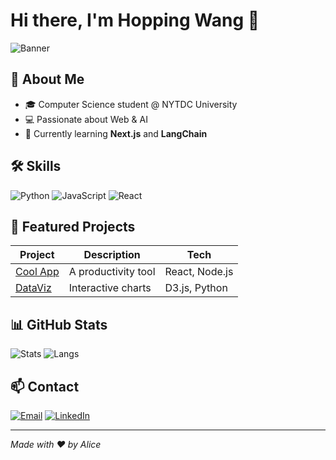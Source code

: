 # Hi there, I'm Hopping Wang 👋

![Banner](https://your-image-link)

## 🚀 About Me
- 🎓 Computer Science student @ NYTDC University
- 💻 Passionate about Web & AI
- 🌱 Currently learning **Next.js** and **LangChain**

## 🛠 Skills
![Python](https://img.shields.io/badge/Python-3776AB?logo=python&logoColor=white)
![JavaScript](https://img.shields.io/badge/JavaScript-ES6+-F7DF1E?logo=javascript&logoColor=black)
![React](https://img.shields.io/badge/React-20232A?logo=react&logoColor=61DAFB)

## 📂 Featured Projects
| Project | Description | Tech |
| ------- | ----------- | ---- |
| [Cool App](https://github.com/yourname/coolapp) | A productivity tool | React, Node.js |
| [DataViz](https://github.com/yourname/dataviz) | Interactive charts | D3.js, Python |

## 📊 GitHub Stats
![Stats](https://github-readme-stats.vercel.app/api?username=你的用户名&show_icons=true&theme=tokyonight)
![Langs](https://github-readme-stats.vercel.app/api/top-langs/?username=你的用户名&layout=compact&theme=tokyonight)

## 📫 Contact
[![Email](https://img.shields.io/badge/Email-hello@example.com-red)](mailto:hello@example.com)
[![LinkedIn](https://img.shields.io/badge/LinkedIn-Profile-blue)](你的LinkedIn链接)

---
*Made with ❤️ by Alice*
